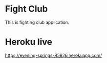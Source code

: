 # Fight Club

This is fighting club application.

# Heroku live

https://evening-springs-95926.herokuapp.com/